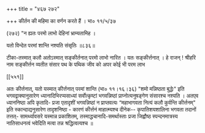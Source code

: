 +++
title = "४६७ २७२"

+++
कीर्तन की महिमा का वर्णन करते हैं । भा० ११/५/३७ 

(२७२) "न ह्यतः परमो लाभो देहिनां भ्राम्यतामिह । 

यतो विन्देत परमां शान्ति नश्यति संसृतिः ॥८३६॥ 

टीका-तस्मात् कलौ अतोऽस्मात् सङ्कीर्तनात् परमो लाभो नारित । यतः सङ्कीर्त्तनात् । हे राजन् ! श्रीहरि नाम सङ्कीर्त्तन व्यतीत संसार पथ के पथिक जीव को अपर कोई भी परम लाभ 



[[५५१]]

अतः कीर्त्तनात्, यतो यस्मात् कीर्त्तनात् परमां शान्ति (भा० ११।१६।३६) "शमो मन्निष्ठता बुद्धेः" इति भगवद्वाक्यानुसारेण ध्यानादिभिरप्यसाध्यां सर्वोत्कृष्टां भगवन्निष्ठां प्राप्नोत्यनुषङ्गेण संसारश्च नश्यति । अतएव ध्याननिष्ठा अपि कृतादि- प्रजा एतादृशीं भगवन्निष्ठां न प्राप्तवत्यः “महाभागवता नित्यं कलौ कुर्वन्ति कीर्त्तनम्" इति स्कान्दाद्यनुसारेण तादृशनिष्ठा - कारणं कीर्त्तनं माहात्म्यश्च दीनेक-- कृपातिशयशालिना भगवता तदानों तत्तत्- सामर्थ्यावसरे यस्मान्न प्रकाशितम्, तस्माद्धचानादि-समर्थास्ताः प्रजा जिह्वौष्ठ स्पन्दनमात्रस्य नातिसाधनत्वं भवेदिति मत्वा तन्न श्रद्धित्वत्यश्च ॥ 
